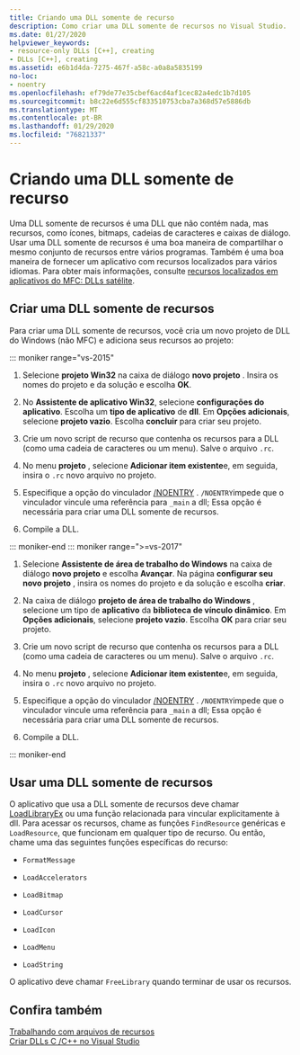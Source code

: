 ```yaml
---
title: Criando uma DLL somente de recurso
description: Como criar uma DLL somente de recursos no Visual Studio.
ms.date: 01/27/2020
helpviewer_keywords:
- resource-only DLLs [C++], creating
- DLLs [C++], creating
ms.assetid: e6b1d4da-7275-467f-a58c-a0a8a5835199
no-loc:
- noentry
ms.openlocfilehash: ef79de77e35cbef6acd4af1cec82a4edc1b7d105
ms.sourcegitcommit: b8c22e6d555cf833510753cba7a368d57e5886db
ms.translationtype: MT
ms.contentlocale: pt-BR
ms.lasthandoff: 01/29/2020
ms.locfileid: "76821337"
---
```

# <a name="creating-a-resource-only-dll"></a>Criando uma DLL somente de recurso

Uma DLL somente de recursos é uma DLL que não contém nada, mas recursos, como ícones, bitmaps, cadeias de caracteres e caixas de diálogo. Usar uma DLL somente de recursos é uma boa maneira de compartilhar o mesmo conjunto de recursos entre vários programas. Também é uma boa maneira de fornecer um aplicativo com recursos localizados para vários idiomas. Para obter mais informações, consulte [recursos localizados em aplicativos do MFC: DLLs satélite](localized-resources-in-mfc-applications-satellite-dlls.md).

## <a name="create-a-resource-only-dll"></a>Criar uma DLL somente de recursos

Para criar uma DLL somente de recursos, você cria um novo projeto de DLL do Windows (não MFC) e adiciona seus recursos ao projeto:

::: moniker range="vs-2015"

1. Selecione **projeto Win32** na caixa de diálogo **novo projeto** . Insira os nomes do projeto e da solução e escolha **OK**.

1. No **Assistente de aplicativo Win32**, selecione **configurações do aplicativo**. Escolha um **tipo de aplicativo** de **dll**. Em **Opções adicionais**, selecione **projeto vazio**. Escolha **concluir** para criar seu projeto.

1. Crie um novo script de recurso que contenha os recursos para a DLL (como uma cadeia de caracteres ou um menu). Salve o arquivo `.rc`.

1. No menu **projeto** , selecione **Adicionar item existente**e, em seguida, insira o `.rc` novo arquivo no projeto.

1. Especifique a opção do vinculador [/NOENTRY](reference/noentry-no-entry-point.md) . `/NOENTRY`impede que o vinculador vincule uma referência para `_main` a dll; Essa opção é necessária para criar uma DLL somente de recursos.

1. Compile a DLL.

::: moniker-end
::: moniker range=">=vs-2017"

1. Selecione **Assistente de área de trabalho do Windows** na caixa de diálogo **novo projeto** e escolha **Avançar**. Na página **configurar seu novo projeto** , insira os nomes do projeto e da solução e escolha **criar**.

1. Na caixa de diálogo **projeto de área de trabalho do Windows** , selecione um tipo de **aplicativo** da **biblioteca de vínculo dinâmico**. Em **Opções adicionais**, selecione **projeto vazio**. Escolha **OK** para criar seu projeto.

1. Crie um novo script de recurso que contenha os recursos para a DLL (como uma cadeia de caracteres ou um menu). Salve o arquivo `.rc`.

1. No menu **projeto** , selecione **Adicionar item existente**e, em seguida, insira o `.rc` novo arquivo no projeto.

1. Especifique a opção do vinculador [/NOENTRY](reference/noentry-no-entry-point.md) . `/NOENTRY`impede que o vinculador vincule uma referência para `_main` a dll; Essa opção é necessária para criar uma DLL somente de recursos.

1. Compile a DLL.

::: moniker-end

## <a name="use-a-resource-only-dll"></a>Usar uma DLL somente de recursos

O aplicativo que usa a DLL somente de recursos deve chamar [LoadLibraryEx](loadlibrary-and-afxloadlibrary.md) ou uma função relacionada para vincular explicitamente à dll. Para acessar os recursos, chame as funções `FindResource` genéricas e `LoadResource`, que funcionam em qualquer tipo de recurso. Ou então, chame uma das seguintes funções específicas do recurso:

- `FormatMessage`

- `LoadAccelerators`

- `LoadBitmap`

- `LoadCursor`

- `LoadIcon`

- `LoadMenu`

- `LoadString`

O aplicativo deve chamar `FreeLibrary` quando terminar de usar os recursos.

## <a name="see-also"></a>Confira também

[Trabalhando com arquivos de recursos](../windows/working-with-resource-files.md)\
[Criar DLLs C /C++ no Visual Studio](dlls-in-visual-cpp.md)
